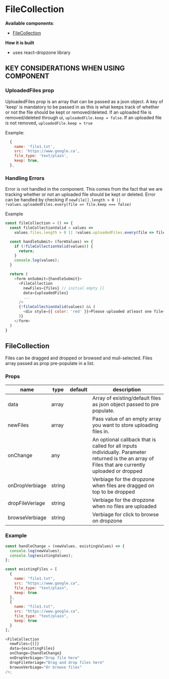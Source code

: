 # FileCollection

**Available components**:

- [FileCollection](#filecollection)

**How it is built**

- uses react-dropzone library

## KEY CONSIDERATIONS WHEN USING COMPONENT

### UploadedFiles prop

UploadedFiles prop is an array that can be passed as a json object. A key of 'keep' is mandatory to be passed in as this is what keeps track of whether or not the file should be kept or removed/deleted. If an uploaded file is removed/deleted through ui, `uploadedFile.keep = false`. If an uploaded file is not removed, `uploadedFile.keep = true`

Example:

```javascript
  {
    name: 'file1.txt',
    src: 'https://www.google.ca',
    file_type: 'text/plain',
    keep: true,
  },
```

### Handling Errors

Error is not handled in the component. This comes from the fact that we are tracking whether or not an uploaded file should be kept or deleted.
Error can be handled by checking if `newFile[].length > 0 || !values.uploadedFiles.every(file => file.keep === false)`

Example

```javascript
const fileCollection = () => {
  const fileCollectionValid = values =>
    values.files.length > 0 || !values.uploadedFiles.every(file => file.keep === false);

  const handleSubmit= (formValues) => {
    if (!fileCollectionValid(values)) {
      return;
    }
    console.log(values);
  }

  return (
    <form onSubmit={handleSubmit}>
      <FileCollection
        newFiles={files} // initial empty []
        data={uploadedFiles}
        ...
      />
      {!fileCollectionValid(values) && (
        <div style={{ color: 'red' }}>Please uploaded atleast one file</div>
      )}
    </form>
  )
}

```

## FileCollection

Files can be dragged and dropped or browsed and muli-selected. Files array passed as prop pre-populate in a list.

### Props

| name            | type   | default | description                                                                                                                                         |
| --------------- | ------ | ------- | --------------------------------------------------------------------------------------------------------------------------------------------------- |
| data            | array  |         | Array of existing/default files as json object passed to pre populate.                                                                              |
| newFiles        | array  |         | Pass value of an empty array you want to store uploading files in.                                                                                  |
| onChange        | any    |         | An optional callback that is called for all inputs individually. Parameter returned is the an array of Files that are currently uploaded or dropped |
| onDropVerbiage  | string |         | Verbiage for the dropzone when files are dragged on top to be dropped                                                                               |
| dropFileVeriage | string |         | Verbiage for the dropzone when no files are uploaded                                                                                                |
| browseVerbiage  | string |         | Verbiage for click to browse on dropzone                                                                                                            |

### Example

```javascript
const handleChange = (newValues, existingValues) => {
  console.log(newValues);
  console.log(existingValues);
};

const existingFiles = [
  {
    name: "file1.txt",
    src: "https://www.google.ca",
    file_type: "text/plain",
    keep: true
  },
  {
    name: "file1.txt",
    src: "https://www.google.ca",
    file_type: "text/plain",
    keep: true
  }
];

<FileCollection
  newFiles={[]}
  data={existingFiles}
  onChange={handleChange}
  onDropVerbiage="Drop file here"
  dropFileVeriage="Drag and drop files here"
  browseVerbiage="Or browse files"
/>;
```
